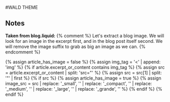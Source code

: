 #WALD THEME

## Notes

**Taken from blog.liquid:**
{% comment %}
    Let's extract a blog image.
    We will look for an image in the excerpt first, and in the blog post itself second.
    We will remove the image suffix to grab as big an image as we can.
{% endcomment %}

{% assign article_has_image = false %}
{% assign img_tag = '<' | append: 'img' %}
{% if article.excerpt_or_content contains img_tag %}
    {% assign src = article.excerpt_or_content | split: 'src="' %}
    {% assign src = src[1] | split: '"' | first %}
    {% if src %}
    {% assign article_has_image = true %}
    {% assign image_src = src | replace: '_small', '' | replace: '_compact', '' | replace: '_medium', '' | replace: '_large', '' | replace: '_grande', '' %}
    {% endif %}
{% endif %}  